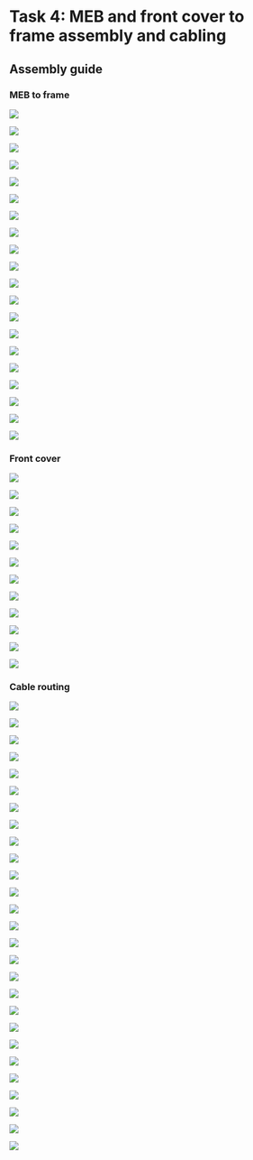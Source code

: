 # Task 4: MEB and front cover to frame assembly and cabling

## Assembly guide

### MEB to frame

![](../.gitbook/assets/p1020376.jpg)

![](../.gitbook/assets/p1020380.jpg)

![](../.gitbook/assets/p1020381.jpg)

![](../.gitbook/assets/p1020383.jpg)

![](../.gitbook/assets/p1020384.jpg)

![](../.gitbook/assets/p1020385.jpg)

![](../.gitbook/assets/p1020386.jpg)

![](../.gitbook/assets/p1020387.jpg)

![](../.gitbook/assets/p1020388.jpg)

![](../.gitbook/assets/p1020392.jpg)

![](../.gitbook/assets/p1020394.jpg)

![](../.gitbook/assets/p1020399.jpg)

![](../.gitbook/assets/p1020402.jpg)

![](../.gitbook/assets/p1020405.jpg)

![](../.gitbook/assets/p1020408.jpg)

![](../.gitbook/assets/p1020409.jpg)

![](../.gitbook/assets/p1020412.jpg)

![](../.gitbook/assets/p1020415.jpg)

![](../.gitbook/assets/p1020416.jpg)

![](../.gitbook/assets/p1020418.jpg)

### Front cover

![](../.gitbook/assets/p1020420.jpg)

![](../.gitbook/assets/p1020422.jpg)

![](../.gitbook/assets/p1020423.jpg)

![](../.gitbook/assets/p1020426.jpg)

![](../.gitbook/assets/p1020428.jpg)

![](../.gitbook/assets/p1020430.jpg)

![](../.gitbook/assets/p1020432.jpg)

![](../.gitbook/assets/p1020433.jpg)

![](../.gitbook/assets/p1020436.jpg)

![](../.gitbook/assets/p1020438.jpg)

![](../.gitbook/assets/p1020440.jpg)

![](../.gitbook/assets/p1020442.jpg)

### Cable routing

![](../.gitbook/assets/p1020446%20%281%29.jpg)

![](../.gitbook/assets/p1020448.jpg)

![](../.gitbook/assets/p1020449.jpg)

![](../.gitbook/assets/p1020450.jpg)

![](../.gitbook/assets/p1020451.jpg)

![](../.gitbook/assets/p1020452.jpg)

![](../.gitbook/assets/p1020453.jpg)

![](../.gitbook/assets/p1020454.jpg)

![](../.gitbook/assets/p1020457.jpg)

![](../.gitbook/assets/p1020458.jpg)

![](../.gitbook/assets/p1020462.jpg)

![](../.gitbook/assets/p1020463.jpg)

![](../.gitbook/assets/p1020465.jpg)

![](../.gitbook/assets/p1020466.jpg)

![](../.gitbook/assets/p1020467.jpg)

![](../.gitbook/assets/p1020470.jpg)

![](../.gitbook/assets/p1020472.jpg)

![](../.gitbook/assets/p1020474.jpg)

![](../.gitbook/assets/p1020476.jpg)

![](../.gitbook/assets/p1020477.jpg)

![](../.gitbook/assets/p1020479.jpg)

![](../.gitbook/assets/p1020481.jpg)

![](../.gitbook/assets/p1020482.jpg)

![](../.gitbook/assets/p1020485.jpg)

![](../.gitbook/assets/p1020486.jpg)

![](../.gitbook/assets/p1020493.jpg)

![](../.gitbook/assets/p1020494.jpg)

